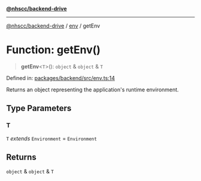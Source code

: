 [**@nhscc/backend-drive**](../../README.md)

***

[@nhscc/backend-drive](../../README.md) / [env](../README.md) / getEnv

# Function: getEnv()

> **getEnv**\<`T`\>(): `object` & `object` & `T`

Defined in: [packages/backend/src/env.ts:14](https://github.com/nhscc/drive.api.hscc.bdpa.org/blob/778d79f3487f712a80fb10da82bed3843d3db5fd/packages/backend/src/env.ts#L14)

Returns an object representing the application's runtime environment.

## Type Parameters

### T

`T` *extends* `Environment` = `Environment`

## Returns

`object` & `object` & `T`

